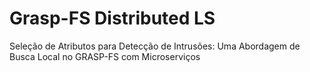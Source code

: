 # Grasp-FS Distributed LS
Seleção de Atributos para Detecção de Intrusões: Uma Abordagem de Busca Local no GRASP-FS com Microserviços
